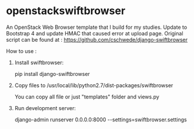 # openstackswiftbrowser

An OpenStack Web Browser template that I build for my studies. Update to Bootstrap 4 and update HMAC that caused error at upload page. Original script can be found at : https://github.com/cschwede/django-swiftbrowser 

How to use :

1. Install swiftbrowser:

   pip install django-swiftbrowser

2. Copy files to /usr/local/lib/python2.7/dist-packages/swiftbrowser

   You can copy all file or just "templates" folder and views.py

3. Run development server:

   django-admin runserver 0.0.0.0:8000 --settings=swiftbrowser.settings
